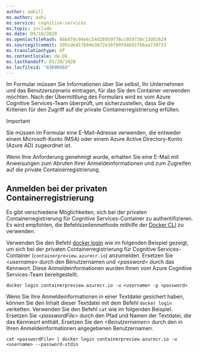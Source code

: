 ```yaml
---
author: aahill
ms.author: aahi
ms.service: cognitive-services
ms.topic: include
ms.date: 05/18/2020
ms.openlocfilehash: 66bd78c94e6c54d26959778cc059730c13d02629
ms.sourcegitcommit: 595cde417684e3672e36f09fd4691fb6aa739733
ms.translationtype: HT
ms.contentlocale: de-DE
ms.lasthandoff: 05/20/2020
ms.locfileid: "83698565"
---
```

Im Formular müssen Sie Informationen über Sie selbst, Ihr Unternehmen und das Benutzerszenario eintragen, für das Sie den Container verwenden möchten. Nach der Übermittlung des Formulars wird es vom Azure Cognitive Services-Team überprüft, um sicherzustellen, dass Sie die Kriterien für den Zugriff auf die private Containerregistrierung erfüllen.

> [!IMPORTANT]
> Sie müssen im Formular eine E-Mail-Adresse verwenden, die entweder einem Microsoft-Konto (MSA) oder einem Azure Active Directory-Konto (Azure AD) zugeordnet ist.

Wenn Ihre Anforderung genehmigt wurde, erhalten Sie eine E-Mail mit Anweisungen zum Abrufen Ihrer Anmeldeinformationen und zum Zugreifen auf die private Containerregistrierung.

## <a name="log-in-to-the-private-container-registry"></a>Anmelden bei der privaten Containerregistrierung

Es gibt verschiedene Möglichkeiten, sich bei der privaten Containerregistrierung für Cognitive Services-Container zu authentifizieren. Es wird empfohlen, die Befehlszeilenmethode mithilfe der [Docker CLI](https://docs.docker.com/engine/reference/commandline/cli/) zu verwenden.

Verwenden Sie den Befehl [docker login](https://docs.docker.com/engine/reference/commandline/login/) wie im folgenden Beispiel gezeigt, um sich bei der privaten Containerregistrierung für Cognitive Services-Container (`containerpreview.azurecr.io`) anzumelden. Ersetzen Sie *\<username\>* durch den Benutzernamen und *\<password\>* durch das Kennwort. Diese Anmeldeinformationen wurden Ihnen vom Azure Cognitive Services-Team bereitgestellt.

```
docker login containerpreview.azurecr.io -u <username> -p <password>
```

Wenn Sie Ihre Anmeldeinformationen in einer Textdatei gesichert haben, können Sie den Inhalt dieser Textdatei mit dem Befehl `docker login` verketten. Verwenden Sie den Befehl `cat` wie im folgenden Beispiel. Ersetzen Sie *\<passwordFile\>* durch den Pfad und Namen der Textdatei, die das Kennwort enthält. Ersetzen Sie den *\<Benutzernamen\>* durch den in Ihren Anmeldeinformationen angegebenen Benutzernamen.

```
cat <passwordFile> | docker login containerpreview.azurecr.io -u <username> --password-stdin
```

